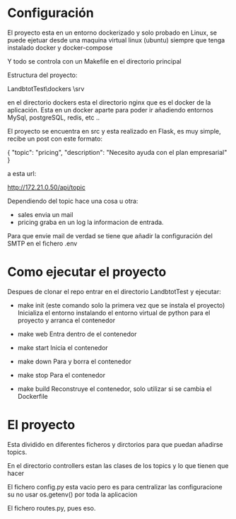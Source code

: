 # Configuración

El proyecto esta en un entorno dockerizado y solo probado en Linux, se puede ejetuar desde una maquina virtual linux (ubuntu) siempre que tenga instalado docker y docker-compose

Y todo se controla con un Makefile en el directorio principal

Estructura del proyecto:

LandbtotTest\dockers
            \srv

en el directorio dockers esta el directorio nginx que es el docker de la aplicación. Esta en un docker aparte para poder ir añadiendo entornos MySql, postgreSQL, redis, etc ..

El proyecto se encuentra en src y esta realizado en Flask, es muy simple, recibe un post con este formato:

{
    "topic": "pricing",
    "description": "Necesito ayuda con el plan empresarial"
}

a esta url:

http://172.21.0.50/api/topic

Dependiendo del topic hace una cosa u otra:

- sales envia un mail
- pricing graba en un log la informacion de entrada.

Para que envie mail de verdad se tiene que añadir la configuración del SMTP en el fichero .env

# Como ejecutar el proyecto

Despues de clonar el repo entrar en el directorio LandbtotTest y ejecutar:

- make init  (este comando solo la primera vez que se instala el proyecto)
Inicializa el entorno instalando el entorno virtual de python para el proyecto y arranca el contenedor

- make web 
Entra dentro de el contenedor

- make start 
Inicia el contenedor

- make down
Para y borra el contenedor

- make stop 
Para el contenedor

- make build 
Reconstruye el contenedor, solo utilizar si se cambia el Dockerfile


# El proyecto
Esta dividido en diferentes ficheros y dirctorios para que puedan añadirse topics.

En el directorio controllers estan las clases de los topics y lo que tienen que hacer

El fichero config.py esta vacio pero es para centralizar las configuracione su no usar os.getenv() por toda la aplicacion

El fichero routes.py, pues eso.

